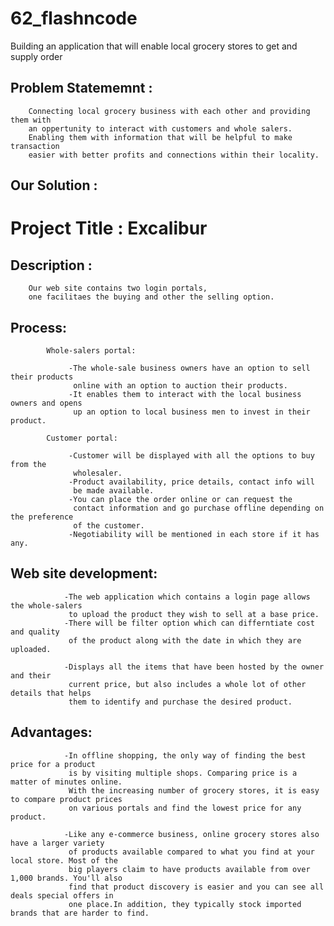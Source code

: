 # 62_flashncode

Building an application that will enable local grocery stores to get and supply order

## Problem Statememnt :

    	Connecting local grocery business with each other and providing them with
        an oppertunity to interact with customers and whole salers.
    	Enabling them with information that will be helpful to make transaction
        easier with better profits and connections within their locality.

## Our Solution :

# Project Title : Excalibur

## Description :

    	Our web site contains two login portals,
        one facilitaes the buying and other the selling option.

## Process:

    		Whole-salers portal:

                 -The whole-sale business owners have an option to sell their products
                  online with an option to auction their products.
    			 -It enables them to interact with the local business owners and opens
                  up an option to local business men to invest in their product.

    		Customer portal:

    			 -Customer will be displayed with all the options to buy from the
                  wholesaler.
                 -Product availability, price details, contact info will
                  be made available.
                 -You can place the order online or can request the
                  contact information and go purchase offline depending on the preference
                  of the customer.
                 -Negotiability will be mentioned in each store if it has any.

## Web site development:

    			-The web application which contains a login page allows the whole-salers
                 to upload the product they wish to sell at a base price.
                -There will be filter option which can differntiate cost and quality
                 of the product along with the date in which they are uploaded.

    			-Displays all the items that have been hosted by the owner and their
                 current price, but also includes a whole lot of other details that helps
                 them to identify and purchase the desired product.

## Advantages:

                -In offline shopping, the only way of finding the best price for a product
                 is by visiting multiple shops. Comparing price is a matter of minutes online.
                 With the increasing number of grocery stores, it is easy to compare product prices
                 on various portals and find the lowest price for any product.

                -Like any e-commerce business, online grocery stores also have a larger variety
                 of products available compared to what you find at your local store. Most of the
                 big players claim to have products available from over 1,000 brands. You'll also
                 find that product discovery is easier and you can see all deals special offers in
                 one place.In addition, they typically stock imported brands that are harder to find.
